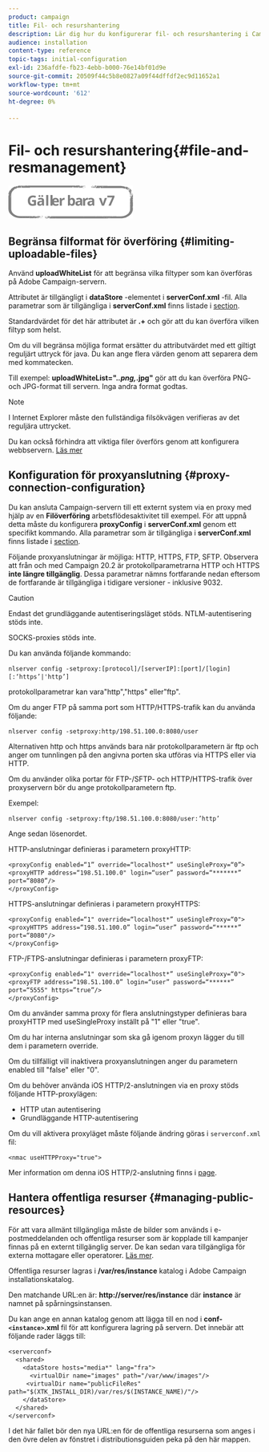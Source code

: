 ```yaml
---
product: campaign
title: Fil- och resurshantering
description: Lär dig hur du konfigurerar fil- och resurshantering i Campaign
audience: installation
content-type: reference
topic-tags: initial-configuration
exl-id: 236afdfe-fb23-4ebb-b000-76e14bf01d9e
source-git-commit: 20509f44c5b8e0827a09f44dffdf2ec9d11652a1
workflow-type: tm+mt
source-wordcount: '612'
ht-degree: 0%

---
```


# Fil- och resurshantering{#file-and-resmanagement}

![](../../assets/v7-only.svg)

## Begränsa filformat för överföring {#limiting-uploadable-files}

Använd **uploadWhiteList** för att begränsa vilka filtyper som kan överföras på Adobe Campaign-servern.

Attributet är tillgängligt i **dataStore** -elementet i **serverConf.xml** -fil. Alla parametrar som är tillgängliga i **serverConf.xml** finns listade i [section](../../installation/using/the-server-configuration-file.md).

Standardvärdet för det här attributet är **.+** och gör att du kan överföra vilken filtyp som helst.

Om du vill begränsa möjliga format ersätter du attributvärdet med ett giltigt reguljärt uttryck för java. Du kan ange flera värden genom att separera dem med kommatecken.

Till exempel: **uploadWhiteList=&quot;.*.png,*.jpg&quot;** gör att du kan överföra PNG- och JPG-format till servern. Inga andra format godtas.

>[!NOTE]
>
>I Internet Explorer måste den fullständiga filsökvägen verifieras av det reguljära uttrycket.

Du kan också förhindra att viktiga filer överförs genom att konfigurera webbservern. [Läs mer](web-server-configuration.md)

## Konfiguration för proxyanslutning {#proxy-connection-configuration}

Du kan ansluta Campaign-servern till ett externt system via en proxy med hjälp av en **Filöverföring** arbetsflödesaktivitet till exempel. För att uppnå detta måste du konfigurera **proxyConfig** i **serverConf.xml** genom ett specifikt kommando. Alla parametrar som är tillgängliga i **serverConf.xml** finns listade i [section](../../installation/using/the-server-configuration-file.md).

Följande proxyanslutningar är möjliga: HTTP, HTTPS, FTP, SFTP. Observera att från och med Campaign 20.2 är protokollparametrarna HTTP och HTTPS **inte längre tillgänglig**. Dessa parametrar nämns fortfarande nedan eftersom de fortfarande är tillgängliga i tidigare versioner - inklusive 9032.

>[!CAUTION]
>
>Endast det grundläggande autentiseringsläget stöds. NTLM-autentisering stöds inte.
>
>SOCKS-proxies stöds inte.

Du kan använda följande kommando:

```
nlserver config -setproxy:[protocol]/[serverIP]:[port]/[login][:‘https’|'http’]
```

protokollparametrar kan vara&quot;http&quot;,&quot;https&quot; eller&quot;ftp&quot;.

Om du anger FTP på samma port som HTTP/HTTPS-trafik kan du använda följande:

```
nlserver config -setproxy:http/198.51.100.0:8080/user
```

Alternativen http och https används bara när protokollparametern är ftp och anger om tunnlingen på den angivna porten ska utföras via HTTPS eller via HTTP.

Om du använder olika portar för FTP-/SFTP- och HTTP/HTTPS-trafik över proxyservern bör du ange protokollparametern ftp.


Exempel:

```
nlserver config -setproxy:ftp/198.51.100.0:8080/user:’http’
```

Ange sedan lösenordet.

HTTP-anslutningar definieras i parametern proxyHTTP:

```
<proxyConfig enabled=“1” override=“localhost*” useSingleProxy=“0”>
<proxyHTTP address=“198.51.100.0" login=“user” password=“*******” port=“8080”/>
</proxyConfig>
```

HTTPS-anslutningar definieras i parametern proxyHTTPS:

```
<proxyConfig enabled=“1" override=“localhost*” useSingleProxy=“0">
<proxyHTTPS address=“198.51.100.0” login=“user” password=“******” port=“8080"/>
</proxyConfig>
```

FTP-/FTPS-anslutningar definieras i parametern proxyFTP:

```
<proxyConfig enabled=“1" override=“localhost*” useSingleProxy=“0">
<proxyFTP address=“198.51.100.0” login=“user” password=“******” port=“5555" https=”true”/>
</proxyConfig>
```

Om du använder samma proxy för flera anslutningstyper definieras bara proxyHTTP med useSingleProxy inställt på &quot;1&quot; eller &quot;true&quot;.

Om du har interna anslutningar som ska gå igenom proxyn lägger du till dem i parametern override.

Om du tillfälligt vill inaktivera proxyanslutningen anger du parametern enabled till &quot;false&quot; eller &quot;0&quot;.

Om du behöver använda iOS HTTP/2-anslutningen via en proxy stöds följande HTTP-proxylägen:

* HTTP utan autentisering
* Grundläggande HTTP-autentisering

Om du vill aktivera proxyläget måste följande ändring göras i `serverconf.xml` fil:

```
<nmac useHTTPProxy="true">
```

Mer information om denna iOS HTTP/2-anslutning finns i [page](../../delivery/using/about-mobile-app-channel.md).

## Hantera offentliga resurser {#managing-public-resources}

För att vara allmänt tillgängliga måste de bilder som används i e-postmeddelanden och offentliga resurser som är kopplade till kampanjer finnas på en externt tillgänglig server. De kan sedan vara tillgängliga för externa mottagare eller operatorer. [Läs mer](../../installation/using/deploying-an-instance.md#managing-public-resources).

Offentliga resurser lagras i **/var/res/instance** katalog i Adobe Campaign installationskatalog.

Den matchande URL:en är: **http://server/res/instance** där **instance** är namnet på spårningsinstansen.

Du kan ange en annan katalog genom att lägga till en nod i **conf-`<instance>`.xml** fil för att konfigurera lagring på servern. Det innebär att följande rader läggs till:

```
<serverconf>
  <shared>
    <dataStore hosts="media*" lang="fra">
      <virtualDir name="images" path="/var/www/images"/>
     <virtualDir name="publicFileRes" path="$(XTK_INSTALL_DIR)/var/res/$(INSTANCE_NAME)/"/>
    </dataStore>
  </shared>
</serverconf>
```

I det här fallet bör den nya URL:en för de offentliga resurserna som anges i den övre delen av fönstret i distributionsguiden peka på den här mappen.
